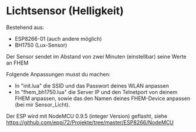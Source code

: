 # Lichtsensor (Helligkeit) #

Bestehend aus:
- ESP8266-01 (auch andere möglich)
- BH1750 (Lux-Sensor)

Der Sensor sendet im Abstand von zwei Minuten (einstellbar) seine Werte an FHEM

Folgende Anpassungen musst du machen:
- In "init.lua" die SSID und das Passwort deines WLAN anpassen
- In "fhem_bh1750.lua" die Server IP und den Telnetport von deinem FHEM anpassen, sowie das den Namen deines FHEM-Device  anpassen (bei mir Sensor_Licht).

Der ESP wird mit NodeMCU 0.9.5 (integer Version) geflasht, siehe https://github.com/eppi72/Projekte/tree/master/ESP8266/NodeMCU

